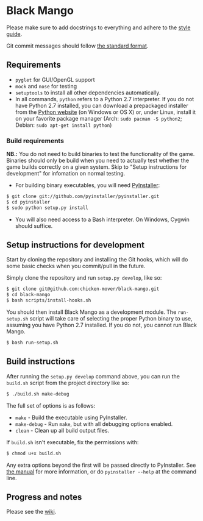 # Black Mango

Please make sure to add docstrings to everything and adhere to the
[style guide](https://github.com/chicken-mover/black-mango/wiki/Style-guide).

Git commit messages should follow 
[the standard format](http://tbaggery.com/2008/04/19/a-note-about-git-commit-messages.html).

## Requirements

* `pyglet` for GUI/OpenGL support
* `mock` and `nose` for testing
* `setuptools` to install all other dependencies automatically.
* In all commands, `python` refers to a Python 2.7 interpreter. If you do not
  have Python 2.7 installed, you can download a prepackaged installer from the
  [Python website](http://www.python.org/getit/) (on Windows or OS X) or, under
  Linux, install it on your favorite package manager (Arch:
  `sudo pacman -S python2`; Debian: `sudo apt-get install python`)

### Build requirements

**NB.:** You do not need to build binaries to test the functionality of the
game. Binaries should only be build when you need to actually test whether the
game builds correctly on a given system. Skip to "Setup instructions for
development" for infomation on normal testing.

* For building binary executables, you will need
  [PyInstaller](http://www.pyinstaller.org/):

```bash
$ git clone git://github.com/pyinstaller/pyinstaller.git
$ cd pyinstaller
$ sudo python setup.py install
```

* You will also need access to a Bash interpreter. On Windows, Cygwin should
  suffice.

## Setup instructions for development

Start by cloning the repository and installing the Git hooks, which will do some
basic checks when you commit/pull in the future.

Simply clone the repository and run `setup.py develop`, like so:

```bash
$ git clone git@github.com:chicken-mover/black-mango.git
$ cd black-mango
$ bash scripts/install-hooks.sh
```

You should then install Black Mango as a development module. The `run-setup.sh`
script will take care of selecting the proper Python binary to use, assuming you
have Python 2.7 installed. If you do not, you cannot run Black Mango.

```bash
$ bash run-setup.sh
```

## Build instructions

After running the `setup.py develop` command above, you can run the `build.sh`
script from the project directory like so:
```bash
$ ./build.sh make-debug
```

The full set of options is as follows:
* `make` - Build the executable using PyInstaller.
* `make-debug` - Run `make`, but with all debugging options enabled.
* `clean` - Clean up all build output files.

If `build.sh` isn't executable, fix the permissions with:
```bash
$ chmod u+x build.sh
```

Any extra options beyond the first will be passed directly to PyInstaller. See
[the manual](http://www.pyinstaller.org/export/develop/project/doc/Manual.html)
for more information, or do `pyinstaller --help` at the command line.

## Progress and notes

Please see the [wiki](https://github.com/chicken-mover/black-mango/wiki).
